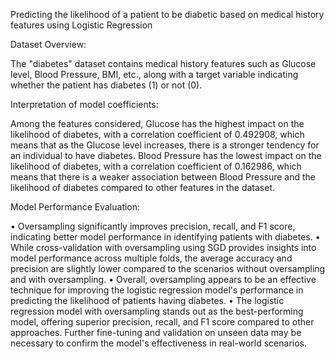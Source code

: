 Predicting the likelihood of a patient to be diabetic based on medical history features using Logistic Regression

Dataset Overview:

The "diabetes" dataset contains medical history features such as Glucose level, Blood Pressure, BMI, etc., along with a target variable indicating whether the patient has diabetes (1) or not (0).

Interpretation of model coefficients:

Among the features considered, Glucose has the highest impact on the likelihood of diabetes, with a correlation coefficient of 0.492908, which means that as the Glucose level increases, there is a stronger tendency for an individual to have diabetes.
Blood Pressure has the lowest impact on the likelihood of diabetes, with a correlation coefficient of 0.162986, which means that there is a weaker association between Blood Pressure and the likelihood of diabetes compared to other features in the dataset.

Model Performance Evaluation:

•	Oversampling significantly improves precision, recall, and F1 score, indicating better model performance in identifying patients with diabetes.
•	While cross-validation with oversampling using SGD provides insights into model performance across multiple folds, the average accuracy and precision are slightly lower compared to the scenarios without oversampling and with oversampling.
•	Overall, oversampling appears to be an effective technique for improving the logistic regression model's performance in predicting the likelihood of patients having diabetes. 
•	The logistic regression model with oversampling stands out as the best-performing model, offering superior precision, recall, and F1 score compared to other approaches. Further fine-tuning and validation on unseen data may be necessary to confirm the model's effectiveness in real-world scenarios.
